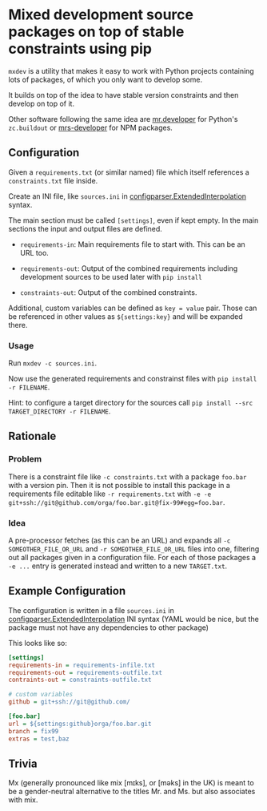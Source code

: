 # Mixed development source packages on top of stable constraints using pip

`mxdev` is a utility that makes it easy to work with Python projects containing lots of packages, of which you only want to develop some.

It builds on top of the idea to have stable version constraints and then develop on top of it.

Other software following the same idea are [mr.developer](https://pypi.org/project/mr.developer/) for Python's ``zc.buildout`` or [mrs-developer](https://www.npmjs.com/package/mrs-developer) for NPM packages.

## Configuration

Given a `requirements.txt` (or similar named) file which itself references a `constraints.txt` file inside.

Create an INI file, like `sources.ini` in [configparser.ExtendedInterpolation](https://docs.python.org/3/library/configparser.html#configparser.ExtendedInterpolation) syntax.

The main section must be called `[settings]`, even if kept empty.
In the main sections the input and output files are defined.

- `requirements-in`: Main requirements file to start with. This can be an URL too.

- `requirements-out`: Output of the combined requirements including development sources to be used later with `pip install`

- `constraints-out`: Output of the combined constraints.

Additional, custom variables can be defined as `key = value` pair.
Those can be referenced in other values as `${settings:key}` and will be expanded there.

### Usage

Run `mxdev -c sources.ini`.

Now use the generated requirements and constrainst files with `pip install -r FILENAME`.

Hint: to configure a target directory for the sources call `pip install --src TARGET_DIRECTORY -r FILENAME`.

## Rationale

### Problem

There is a constraint file like `-c constraints.txt` with a package `foo.bar` with a version pin.
Then it is not possible to install this package in a requirements file editable like `-r requirements.txt` with `-e -e git+ssh://git@github.com/orga/foo.bar.git@fix-99#egg=foo.bar`.

### Idea

A pre-processor fetches (as this can be an URL) and expands all `-c SOMEOTHER_FILE_OR_URL` and `-r SOMEOTHER_FILE_OR_URL` files into one, filtering out all packages given in a configuration file.
For each of those packages a `-e ...` entry is generated instead and written to a new `TARGET.txt`.

## Example Configuration

The configuration is written in a file `sources.ini` in [configparser.ExtendedInterpolation](https://docs.python.org/3/library/configparser.html#configparser.ExtendedInterpolation) INI syntax (YAML would be nice, but the package must not have any dependencies to other package)

This looks like so:

```INI
[settings]
requirements-in = requirements-infile.txt
requirements-out = requirements-outfile.txt
contraints-out = constraints-outfile.txt

# custom variables
github = git+ssh://git@github.com/

[foo.bar]
url = ${settings:github}orga/foo.bar.git
branch = fix99
extras = test,baz
```

## Trivia

Mx (generally pronounced like mix [mɪks], or [məks] in the UK) is meant to be a gender-neutral alternative to the titles Mr. and Ms. but also associates with mix.
